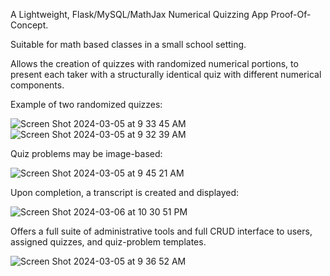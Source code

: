 A Lightweight, Flask/MySQL/MathJax Numerical Quizzing App Proof-Of-Concept.

Suitable for math based classes in a small school setting.

Allows the creation of quizzes with randomized numerical portions, to present each taker with a structurally identical
quiz with different numerical components.


Example of two randomized quizzes:

![Screen Shot 2024-03-05 at 9 33 45 AM](https://github.com/oscarpoppa/qgen/assets/69337264/b9af64b9-1805-44fe-b464-053c29f7d1c5)
![Screen Shot 2024-03-05 at 9 32 39 AM](https://github.com/oscarpoppa/qgen/assets/69337264/d9f1bb12-864b-4306-89b7-f97846bf34e2)

Quiz problems may be image-based:

![Screen Shot 2024-03-05 at 9 45 21 AM](https://github.com/oscarpoppa/qgen/assets/69337264/4583e1b5-d591-4f2d-8b73-a22a1331f241)

Upon completion, a transcript is created and displayed:

![Screen Shot 2024-03-06 at 10 30 51 PM](https://github.com/oscarpoppa/qgen/assets/69337264/4a00329d-8ebd-4c2d-b6d5-fcd6562818b4)


Offers a full suite of administrative tools and full CRUD interface to users, assigned quizzes, and quiz-problem templates.

![Screen Shot 2024-03-05 at 9 36 52 AM](https://github.com/oscarpoppa/qgen/assets/69337264/d3ed422c-3996-4880-86ea-8cea3b4dc0e8)

